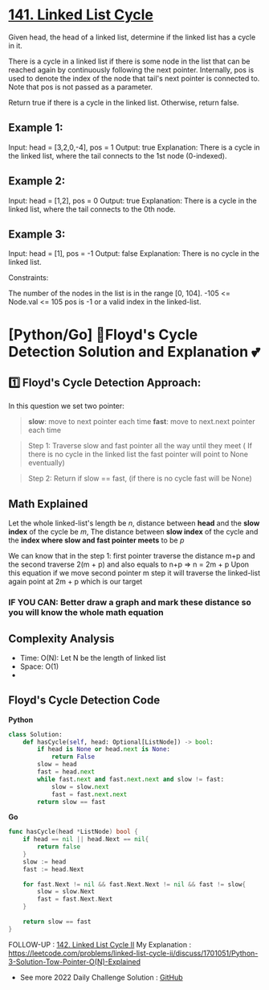# [141. Linked List Cycle](https://leetcode.com/problems/linked-list-cycle/)

Given head, the head of a linked list, determine if the linked list has a cycle in it.

There is a cycle in a linked list if there is some node in the list that can be reached again by continuously following the next pointer. Internally, pos is used to denote the index of the node that tail's next pointer is connected to. Note that pos is not passed as a parameter.

Return true if there is a cycle in the linked list. Otherwise, return false.

 

## Example 1:


Input: head = [3,2,0,-4], pos = 1
Output: true
Explanation: There is a cycle in the linked list, where the tail connects to the 1st node (0-indexed).
## Example 2:


Input: head = [1,2], pos = 0
Output: true
Explanation: There is a cycle in the linked list, where the tail connects to the 0th node.
## Example 3:


Input: head = [1], pos = -1
Output: false
Explanation: There is no cycle in the linked list.
 

Constraints:

The number of the nodes in the list is in the range [0, 104].
-105 <= Node.val <= 105
pos is -1 or a valid index in the linked-list.


# [Python/Go] 🌟Floyd's Cycle Detection Solution and Explanation 💕

## 1️⃣ Floyd's Cycle Detection Approach:
In this question we set two pointer:
> **slow**: move to next pointer each time
> **fast**: move to next.next pointer each time

> Step 1: Traverse slow and fast pointer all the way until they meet
( If there is no cycle in the linked list the fast pointer will point to None eventually)

> Step 2: Return if slow == fast, (if there is no cycle fast will be None)

## Math Explained
Let the whole linked-list's length be *n*, distance between **head** and the **slow index** of the cycle be *m*,
The distance between **slow index** of the cycle and the **index where slow and fast pointer meets** to be *p*

We can know that in the step 1: first pointer traverse the distance m+p and the second traverse 2(m + p) and also equals to  n+p => n = 2m + p
Upon this equation if we move second pointer m step it will traverse the linked-list again point at 2m + p which is our target

### IF YOU CAN: Better draw a graph and mark these distance so you will know the whole math equation

## Complexity Analysis
* Time: O(N): Let N be the length of linked list
* Space: O(1)
* 
## Floyd's Cycle Detection Code
**Python**
```python
class Solution:
    def hasCycle(self, head: Optional[ListNode]) -> bool:
        if head is None or head.next is None:
            return False
        slow = head
        fast = head.next
        while fast.next and fast.next.next and slow != fast:
            slow = slow.next
            fast = fast.next.next
        return slow == fast
```
**Go**
```go
func hasCycle(head *ListNode) bool {
    if head == nil || head.Next == nil{
        return false
    }
    slow := head
    fast := head.Next
    
    for fast.Next != nil && fast.Next.Next != nil && fast != slow{
        slow = slow.Next
        fast = fast.Next.Next
    }
    
    return slow == fast
}
```

FOLLOW-UP : [142. Linked List Cycle II](https://leetcode.com/problems/linked-list-cycle-ii/)
My Explanation : https://leetcode.com/problems/linked-list-cycle-ii/discuss/1701051/Python-3-Solution-Tow-Pointer-O(N)-Explained

* See more 2022 Daily Challenge Solution : [GitHub](https://github.com/gcobs0834/2022-Daily-LeetCoding-Challenge-python3-)
